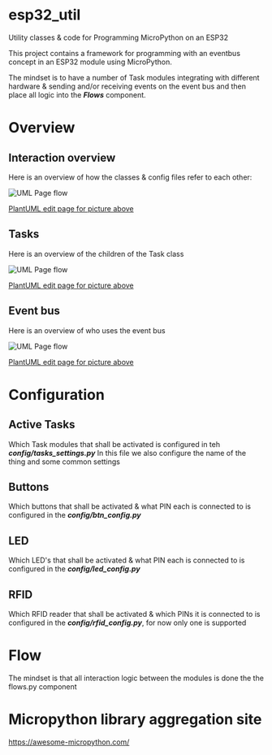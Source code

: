 # esp32_util
Utility classes &amp; code for Programming MicroPython on an ESP32

This project contains a framework for programming with an eventbus concept in an ESP32 module using MicroPython.

The mindset is to have a number of Task modules integrating with different hardware & sending and/or receiving events on the event bus and then place all logic into the ***Flows*** component.

# Overview

## Interaction overview
Here is an overview of how the classes & config files refer to each other:

![UML Page flow](https://www.plantuml.com/plantuml/png/PPF1QlCm48JlVWgHUow1_nho9pJjeIab17eCQtiTH6Ij8wthG-cxry9rLvQE-yrgD1hGpZCuxbjJLDHsPD6osXDnD1uD3T7uRAW4y-weGySQVIGzVQBbVU-B8bYezNOwEmrzDyxPuHIejS66nqtnwg2wmmtLwWB-xbVggr1Axdp5El05s_VCP3FyWk2uHE1CEJUwlg3d1Vm_-DE3EUDlv5emVzAeJGzSRoMC8CaIqJIA2994c0I9SPhZEsrACRPTMjSPFH_067InbT1WKmD32HuL3FwgYQyUcRMzUL7Q1qTOkC7wMf5jz4sOQtGEIxOpAtvR2qbY0sakAF69kQJ05_RIrAHb3v3EvftqALBLwNW-_DjiOZAk7iXQh5YJZOGFtUX8M0ISVT9mYLiIBL-Olj7yFP8RTsZhlZK_)

[PlantUML edit page for picture above](http://www.plantuml.com/plantuml/uml/PPF1QlCm48JlVWgHUow1_nho9pJjeIab17eCQtiTH6Ij8wthG-cxry9rLvQE-yrgD1hGpZCuxbjJLDHsPD6osXDnD1uD3T7uRAW4y-weGySQVIGzVQBbVU-B8bYezNOwEmrzDyxPuHIejS66nqtnwg2wmmtLwWB-xbVggr1Axdp5El05s_VCP3FyWk2uHE1CEJUwlg3d1Vm_-DE3EUDlv5emVzAeJGzSRoMC8CaIqJIA2994c0I9SPhZEsrACRPTMjSPFH_067InbT1WKmD32HuL3FwgYQyUcRMzUL7Q1qTOkC7wMf5jz4sOQtGEIxOpAtvR2qbY0sakAF69kQJ05_RIrAHb3v3EvftqALBLwNW-_DjiOZAk7iXQh5YJZOGFtUX8M0ISVT9mYLiIBL-Olj7yFP8RTsZhlZK_)

## Tasks
Here is an overview of the children of the Task class

![UML Page flow](https://www.plantuml.com/plantuml/png/PS-z3G8n3CNnFbDuWTk0ue260YZGBM0u8o6S198NqJ0y7mMMIVjxalNtMC45BMeWEkLuoqaIQE9w3KwsCd_GsQe1ENMy4Iuu2gDR3kVBF4c5m-MZxkv0v_jS8kjl2lIjeiLp6Ap6p6eSTpMsM8sXhp7_g_5VlM7DgbByUUCmIffRr1S0)

[PlantUML edit page for picture above](http://www.plantuml.com/plantuml/uml/PS-z3G8n3CNnFbDuWTk0ue260YZGBM0u8o6S198NqJ0y7mMMIVjxalNtMC45BMeWEkLuoqaIQE9w3KwsCd_GsQe1ENMy4Iuu2gDR3kVBF4c5m-MZxkv0v_jS8kjl2lIjeiLp6Ap6p6eSTpMsM8sXhp7_g_5VlM7DgbByUUCmIffRr1S0)

## Event bus
Here is an overview of who uses the event bus

![UML Page flow](https://www.plantuml.com/plantuml/png/ROz1Je0m44NtFKNN9attB0oIg1irnd21GaSbJZlOcShr1HAK0fkcUV-tURzcSKboGALrJs6a257q0z9KW4Uapk5heX6I3C15UFypdqqkuHFurl5NmPeiGl64xoP-_XPfWQNWBvI2mylexNtmArH7CstIyF4fvi-gqZH5LiiaRSpjZj-exRu6IsE1_vQ7laNg7TfEecLn0iNpRN2b4Rnb4BKvNl-IvbJjbf_SolMdMDKGVGxu2m00)

[PlantUML edit page for picture above](http://www.plantuml.com/plantuml/uml/ROz1Je0m44NtFKNN9attB0oIg1irnd21GaSbJZlOcShr1HAK0fkcUV-tURzcSKboGALrJs6a257q0z9KW4Uapk5heX6I3C15UFypdqqkuHFurl5NmPeiGl64xoP-_XPfWQNWBvI2mylexNtmArH7CstIyF4fvi-gqZH5LiiaRSpjZj-exRu6IsE1_vQ7laNg7TfEecLn0iNpRN2b4Rnb4BKvNl-IvbJjbf_SolMdMDKGVGxu2m00)

# Configuration

## Active Tasks
Which Task modules that shall be activated is configured in teh  ***config/tasks_settings.py***
In this file we also configure the name of the thing and some common settings

## Buttons
Which buttons that shall be activated & what PIN each is connected to is configured in the ***config/btn_config.py***

## LED
Which LED's that shall be activated & what PIN each is connected to is configured in the ***config/led_config.py***

## RFID
Which RFID reader that shall be activated & which PINs it is connected to is configured in the ***config/rfid_config.py***, for now only one is supported

# Flow
The mindset is that all interaction logic between the modules is done the the flows.py component

# Micropython library aggregation site
https://awesome-micropython.com/
